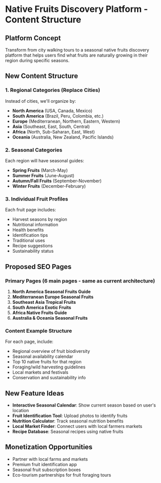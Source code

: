 # Native Fruits Discovery Platform - Content Structure

## Platform Concept
Transform from city walking tours to a seasonal native fruits discovery platform that helps users find what fruits are naturally growing in their region during specific seasons.

## New Content Structure

### 1. Regional Categories (Replace Cities)
Instead of cities, we'll organize by:
- **North America** (USA, Canada, Mexico)
- **South America** (Brazil, Peru, Colombia, etc.)
- **Europe** (Mediterranean, Northern, Eastern, Western)
- **Asia** (Southeast, East, South, Central)
- **Africa** (North, Sub-Saharan, East, West)
- **Oceania** (Australia, New Zealand, Pacific Islands)

### 2. Seasonal Categories
Each region will have seasonal guides:
- **Spring Fruits** (March-May)
- **Summer Fruits** (June-August)
- **Autumn/Fall Fruits** (September-November)
- **Winter Fruits** (December-February)

### 3. Individual Fruit Profiles
Each fruit page includes:
- Harvest seasons by region
- Nutritional information
- Health benefits
- Identification tips
- Traditional uses
- Recipe suggestions
- Sustainability status

## Proposed SEO Pages

### Primary Pages (6 main pages - same as current architecture)
1. **North America Seasonal Fruits Guide**
2. **Mediterranean Europe Seasonal Fruits**
3. **Southeast Asia Tropical Fruits**
4. **South America Exotic Fruits**
5. **Africa Native Fruits Guide**
6. **Australia & Oceania Seasonal Fruits**

### Content Example Structure
For each page, include:
- Regional overview of fruit biodiversity
- Seasonal availability calendar
- Top 10 native fruits for that region
- Foraging/wild harvesting guidelines
- Local markets and festivals
- Conservation and sustainability info

## New Feature Ideas
- **Interactive Seasonal Calendar**: Show current season based on user's location
- **Fruit Identification Tool**: Upload photos to identify fruits
- **Nutrition Calculator**: Track seasonal nutrition benefits
- **Local Market Finder**: Connect users with local farmers markets
- **Recipe Database**: Seasonal recipes using native fruits

## Monetization Opportunities
- Partner with local farms and markets
- Premium fruit identification app
- Seasonal fruit subscription boxes
- Eco-tourism partnerships for fruit foraging tours